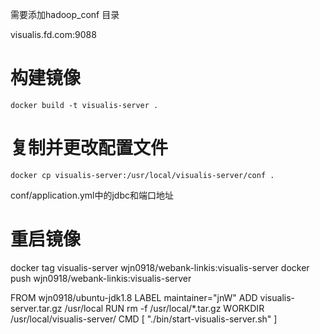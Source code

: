 <!--
 * @Author: wjn
 * @Date: 2020-03-10 15:28:09
 * @LastEditors: wjn
 * @LastEditTime: 2020-03-11 13:19:47
 -->

需要添加hadoop_conf 目录


visualis.fd.com:9088

# 构建镜像

    docker build -t visualis-server .

# 复制并更改配置文件

    docker cp visualis-server:/usr/local/visualis-server/conf .

conf/application.yml中的jdbc和端口地址

# 重启镜像



docker tag visualis-server wjn0918/webank-linkis:visualis-server
docker push wjn0918/webank-linkis:visualis-server



FROM wjn0918/ubuntu-jdk1.8
LABEL maintainer="jnW"
ADD visualis-server.tar.gz /usr/local
RUN rm -f /usr/local/*.tar.gz
WORKDIR /usr/local/visualis-server/
CMD [ "./bin/start-visualis-server.sh" ]
